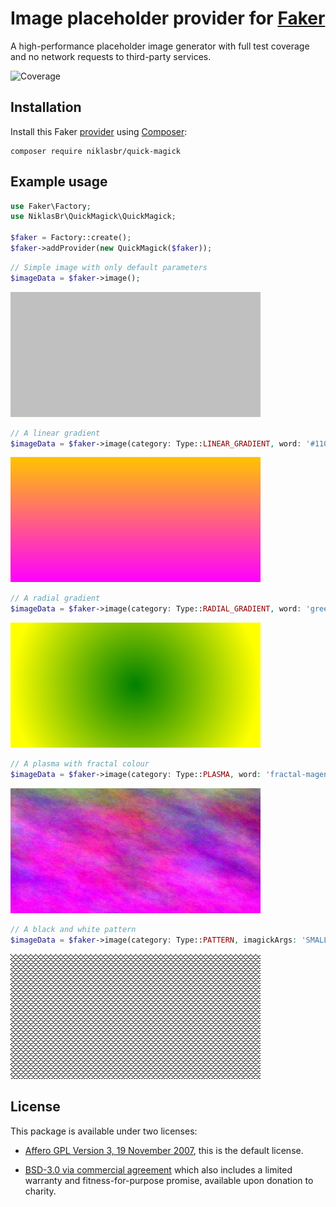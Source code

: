 # Image placeholder provider for [Faker](https://github.com/FakerPHP/Faker)

A high-performance placeholder image generator with full test coverage and no network requests to third-party services.

![Coverage](./github/badge-coverage.svg "Badge: Code coverage percentage")

## Installation

Install this Faker [provider](https://fakerphp.org/#faker-internals-understanding-providers) using [Composer](https://getcomposer.org/):
```shell
composer require niklasbr/quick-magick
```


## Example usage

```php
use Faker\Factory;
use NiklasBr\QuickMagick\QuickMagick;

$faker = Factory::create();
$faker->addProvider(new QuickMagick($faker));
```
```php
// Simple image with only default parameters
$imageData = $faker->image();
```
![default_output.png](docs/img/default_output.png "simple silver image")

```php
// A linear gradient
$imageData = $faker->image(category: Type::LINEAR_GRADIENT, word: '#1100ff-magenta');
```
![linear_gradient.png](docs/img/linear_gradient.png "orange-magenta vertical gradient")

```php
// A radial gradient
$imageData = $faker->image(category: Type::RADIAL_GRADIENT, word: 'green-yellow');
```
![linear_gradient.png](docs/img/radial_gradient.png "green-yellow circular gradient")

```php
// A plasma with fractal colour
$imageData = $faker->image(category: Type::PLASMA, word: 'fractal-magenta');
```
![linear_gradient.png](docs/img/plasma.png "cloudy magenta fractal")

```php
// A black and white pattern
$imageData = $faker->image(category: Type::PATTERN, imagickArgs: 'SMALLFISHSCALES');
```
![linear_gradient.png](docs/img/pattern.png "1-bit repeating fish scale pattern")


## License

This package is available under two licenses:

- [Affero GPL Version 3, 19 November 2007](LICENSE-AGPL-3.0.md), this is the default license.

- [BSD-3.0 via commercial agreement](LICENSE-Commercial.md) which also includes a limited warranty and fitness-for-purpose promise, available upon donation to charity.
